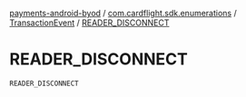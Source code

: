 [payments-android-byod](../../index.md) / [com.cardflight.sdk.enumerations](../index.md) / [TransactionEvent](index.md) / [READER_DISCONNECT](./-r-e-a-d-e-r_-d-i-s-c-o-n-n-e-c-t.md)

# READER_DISCONNECT

`READER_DISCONNECT`